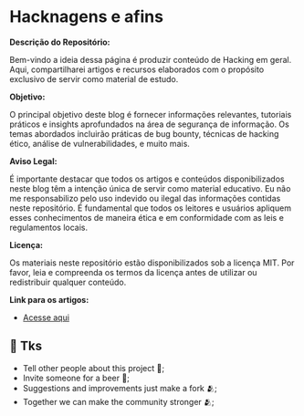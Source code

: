 # Hacknagens e afins

**Descrição do Repositório:**

Bem-vindo a ideia dessa página é produzir conteúdo de Hacking em geral. Aqui, compartilharei artigos e recursos elaborados com o propósito exclusivo de servir como material de estudo.

**Objetivo:**

O principal objetivo deste blog é fornecer informações relevantes, tutoriais práticos e insights aprofundados na área de segurança de informação. Os temas abordados incluirão práticas de bug bounty, técnicas de hacking ético, análise de vulnerabilidades, e muito mais.

**Aviso Legal:**

É importante destacar que todos os artigos e conteúdos disponibilizados neste blog têm a intenção única de servir como material educativo. Eu não me responsabilizo pelo uso indevido ou ilegal das informações contidas neste repositório. É fundamental que todos os leitores e usuários apliquem esses conhecimentos de maneira ética e em conformidade com as leis e regulamentos locais.

**Licença:**

Os materiais neste repositório estão disponibilizados sob a licença MIT. Por favor, leia e compreenda os termos da licença antes de utilizar ou redistribuir qualquer conteúdo.

**Link para os artigos:**

- [Acesse aqui](https://fernandobortotti.github.io/artigos/)

## 🖖 Tks

- Tell other people about this project 📢;
- Invite someone for a beer 🍺;
- Suggestions and improvements just make a fork 🫂;
- Together we can make the community stronger 🫂;
